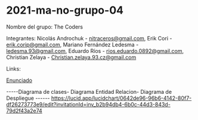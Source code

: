 # 2021-ma-no-grupo-04

Nombre del grupo: The Coders

Integrantes:
Nicolás Androchuk - nitraceros@gmail.com,
Erik Cori - erik.corip@gmail.com,
Mariano Fernández Ledesma - ledesma.93@gmail.com,
Eduardo Ríos - rios.eduardo.0892@gmail.com,
Christian Zelaya - Christian.zelaya.93.cz@gmail.com

Links:

[Enunciado](https://aulasvirtuales.frba.utn.edu.ar/pluginfile.php/918221/mod_resource/content/1/TP%20DDS%202021.pdf)

-----Diagrama de clases- Diagrama Entidad Relacion- Diagrama de Despliegue ------
https://lucid.app/lucidchart/0642de96-96b6-4142-80f7-df26273773e9/edit?invitationId=inv_b2b94db4-6b0c-44d3-843d-79d2f43a2e74
